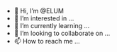 - 👋 Hi, I’m @ELUM
- 👀 I’m interested in ...
- 🌱 I’m currently learning ...
- 💞️ I’m looking to collaborate on ...
- 📫 How to reach me ...

<!---
ELUM/ELUM is a ✨ special ✨ repository because its `README.md` (this file) appears on your GitHub profile.
You can click the Preview link to take a look at your changes.
--->
